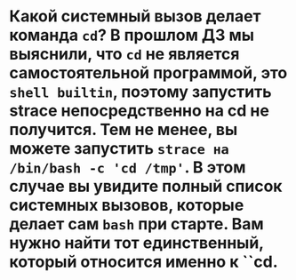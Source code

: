 # Какой системный вызов делает команда ``cd``? В прошлом ДЗ мы выяснили, что ``cd`` не является самостоятельной программой, это ``shell builtin``, поэтому запустить strace непосредственно на cd не получится. Тем не менее, вы можете запустить ``strace на /bin/bash -c 'cd /tmp'``. В этом случае вы увидите полный список системных вызовов, которые делает сам ``bash`` при старте. Вам нужно найти тот единственный, который относится именно к ``cd.
